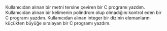Kullanıcıdan alınan bir metni tersine çeviren bir C programı yazdım.
Kullanıcıdan alınan bir kelimenin polindrom olup olmadığını kontrol eden bir C programı yazdım.
Kullanıcıdan alınan integer bir dizinin elemanlarını küçükten büyüğe sıralayan bir C programı yazdım.
